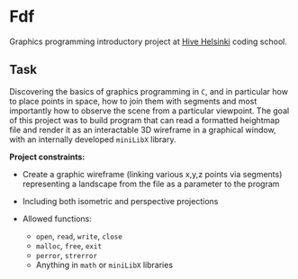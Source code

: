 # Fdf

Graphics programming introductory project at [Hive Helsinki](https://www.hive.fi/en/) coding school.

## Task

Discovering the basics of graphics programming in `C`, and in particular how
to place points in space, how to join them with segments and most importantly how to observe the scene from a particular viewpoint.
The goal of this project was to build program that can read a formatted heightmap file and render it as an interactable 3D wireframe in a graphical window, with an internally developed `miniLibX` library.

**Project constraints:**
- Create a graphic wireframe (linking various x,y,z points via segments) representing a landscape from the file as a parameter to the program
- Including both isometric and perspective projections

- Allowed functions:
	- `open`, `read`, `write`, `close`
	- `malloc`, `free`, `exit`
	- `perror`, `strerror`
	- Anything in `math` or `miniLibX` libraries
